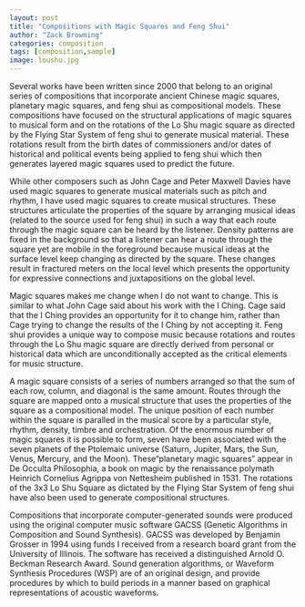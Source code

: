 ```yaml
---
layout: post
title: "Compositions with Magic Squares and Feng Shui"
author: "Zack Browning"
categories: composition
tags: [composition,sample]
image: loushu.jpg
---
```


Several works have been written since 2000 that belong to an original series of compositions that incorporate ancient Chinese magic squares, planetary magic squares, and feng shui as compositional models.  These compositions have focused on the structural applications of magic squares to musical form and on the rotations of the Lo Shu magic square as directed by the Flying Star System of feng shui to generate musical material. These rotations result from the birth dates of commissioners and/or dates of historical and political events being applied to feng shui which then generates layered magic squares used to predict the future. 

While other composers such as John Cage and Peter Maxwell Davies have used magic squares to generate musical materials such as pitch and rhythm, I have used magic squares to create musical structures. These structures articulate the properties of the square by arranging musical ideas (related to the source used for feng shui) in such a way that each route through the magic square can be heard by the listener. Density patterns are fixed in the background so that a listener can hear a route through the square yet are mobile in the foreground because musical ideas at the surface level keep changing as directed by the square. These changes result in fractured meters on the local level which presents the opportunity for expressive connections and juxtapositions on the global level. 

Magic squares makes me change when I do not want to change.  This is similar to what John Cage said about his work with the I Ching. Cage said that the I Ching provides an opportunity for it to change him, rather than Cage trying to change the results of the I Ching by not accepting it. Feng shui provides a unique way to compose music because rotations and routes through the Lo Shu magic square are directly derived from personal or historical data which are unconditionally accepted as the critical elements for music structure. 

A magic square consists of a series of numbers arranged so that the sum of each row, column, and diagonal is the same amount. Routes through the square are mapped onto a musical structure that uses the properties of the square as a compositional model. The unique position of each number within the square is paralled in the musical score by a particular style, rhythm, density, timbre and orchestration. Of the enormous number of magic squares it is possible to form, seven have been associated with the seven planets of the Ptolemaic universe (Saturn, Jupiter, Mars, the Sun, Venus, Mercury, and the Moon).  These“planetary magic squares” appear in De Occulta Philosophia, a book on magic by the renaissance polymath Heinrich Cornelius Agrippa von Nettesheim published in 1531. The rotations of the 3x3 Lo Shu Square as dictated by the Flying Star System of feng shui have also been used to generate compositional structures.
 
Compositions that incorporate computer-generated sounds were produced using the original computer music software GACSS (Genetic Algorithms in Composition and Sound Synthesis).  GACSS was developed by Benjamin Grosser in 1994 using funds I received from a research board grant from the University of Illinois. The software has received a distinguished Arnold O. Beckman Research Award.  Sound generation algorithms, or Waveform Synthesis Procedures (WSP) are of an original design, and provide procedures by which to build periods in a manner based on graphical representations of acoustic waveforms.  
